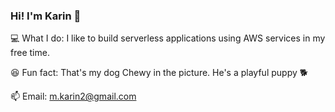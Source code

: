 ### Hi! I'm Karin 👋
💻 What I do: I like to build serverless applications using AWS services in my free time.<br/>

😆 Fun fact: That's my dog Chewy in the picture. He's a playful puppy 🐕<br/>

📫 Email: m.karin2@gmail.com
<!--
**KarinMatsuyama/KarinMatsuyama** is a ✨ _special_ ✨ repository because its `README.md` (this file) appears on your GitHub profile.

Here are some ideas to get you started:

- 🔭 I’m currently working on ...
- 🌱 I’m currently learning ...
- 👯 I’m looking to collaborate on ...
- 🤔 I’m looking for help with ...
- 💬 Ask me about ...
- 📫 How to reach me: ...
- 😄 Pronouns: ...
- ⚡ Fun fact: ...
-->
